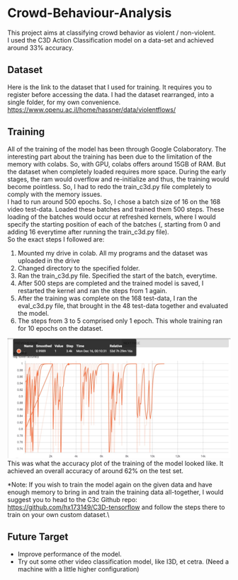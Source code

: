 # Crowd-Behaviour-Analysis #
This project aims at classifying crowd behavior as violent / non-violent.\
I used the C3D Action Classification model on a data-set and achieved around 33% accuracy.
## Dataset ##
Here is the link to the dataset that I used for training. It requires you to register before accessing the data. I had the dataset rearranged, into a single folder, for my own convenience.\
https://www.openu.ac.il/home/hassner/data/violentflows/
## Training ##
All of the training of the model has been through Google Colaboratory. The interesting part about the training has been due to the limitation of the memory with colabs. So, with GPU, colabs offers around 15GB of RAM. But the dataset when completely loaded requires more space. During the early stages, the ram would overflow and re-initialize and thus, the training would become pointless. So, I had to redo the train_c3d.py file completely to comply with the memory issues.\
I had to run around 500 epochs. So, I chose a batch size of 16 on the 168 video test-data. Loaded these batches and trained them 500 steps. These loading of the batches would occur at refreshed kernels, where I would specify the starting position of each of the batches (, starting from 0 and adding 16 everytime after running the train_c3d.py file).\
So the exact steps I followed are:
1. Mounted my drive in colab. All my programs and the dataset was uploaded in the drive
2. Changed directory to the specified folder.
3. Ran the train_c3d.py file. Specified the start of the batch, everytime.
4. After 500 steps are completed and the trained model is saved, I restarted the kernel and ran the steps from 1 again.
5. After the training was complete on the 168 test-data, I ran the eval_c3d.py file, that brought in the 48 test-data together and evaluated the model.
6. The steps from 3 to 5 comprised only 1 epoch. This whole training ran for 10 epochs on the dataset.

![Accuracy Curve](https://github.com/crazylazylife/Crowd-Behaviour-Analysis/blob/master/visual_logs/some_graph.jpg "Accuracy Curve")
This was what the accuracy plot of the training of the model looked like. It achieved an overall accuracy of around 62% on the test set.

*Note: If you wish to train the model again on the given data and have enough memory to bring in and train the training data all-together, I would suggest you to head to the C3c Github repo: https://github.com/hx173149/C3D-tensorflow and follow the steps there to train on your own custom dataset.\
## Future Target ##
* Improve performance of the model.
* Try out some other video classification model, like I3D, et cetra. (Need a machine with a little higher configuration) 
